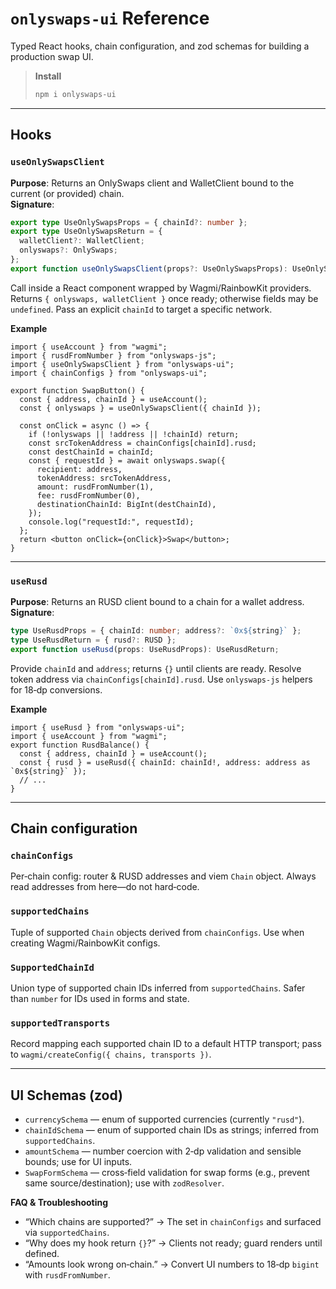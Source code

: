 # `onlyswaps-ui` Reference

Typed React hooks, chain configuration, and zod schemas for building a production swap UI.

> **Install**
> ```bash
> npm i onlyswaps-ui
> ```

---

## Hooks

### `useOnlySwapsClient`

**Purpose**: Returns an OnlySwaps client and WalletClient bound to the current (or provided) chain.  
**Signature**:  
```ts
export type UseOnlySwapsProps = { chainId?: number };
export type UseOnlySwapsReturn = {
  walletClient?: WalletClient;
  onlyswaps?: OnlySwaps;
};
export function useOnlySwapsClient(props?: UseOnlySwapsProps): UseOnlySwapsReturn;
```

Call inside a React component wrapped by Wagmi/RainbowKit providers. Returns `{ onlyswaps, walletClient }` once ready; otherwise fields may be `undefined`. Pass an explicit `chainId` to target a specific network. 

**Example**

```tsx
import { useAccount } from "wagmi";
import { rusdFromNumber } from "onlyswaps-js";
import { useOnlySwapsClient } from "onlyswaps-ui";
import { chainConfigs } from "onlyswaps-ui";

export function SwapButton() {
  const { address, chainId } = useAccount();
  const { onlyswaps } = useOnlySwapsClient({ chainId });

  const onClick = async () => {
    if (!onlyswaps || !address || !chainId) return;
    const srcTokenAddress = chainConfigs[chainId].rusd;
    const destChainId = chainId;
    const { requestId } = await onlyswaps.swap({
      recipient: address,
      tokenAddress: srcTokenAddress,
      amount: rusdFromNumber(1),
      fee: rusdFromNumber(0),
      destinationChainId: BigInt(destChainId),
    });
    console.log("requestId:", requestId);
  };
  return <button onClick={onClick}>Swap</button>;
}
```



---

### `useRusd`

**Purpose**: Returns an RUSD client bound to a chain for a wallet address.
**Signature**:

```ts
type UseRusdProps = { chainId: number; address?: `0x${string}` };
type UseRusdReturn = { rusd?: RUSD };
export function useRusd(props: UseRusdProps): UseRusdReturn;
```

Provide `chainId` and `address`; returns `{}` until clients are ready. Resolve token address via `chainConfigs[chainId].rusd`. Use `onlyswaps-js` helpers for 18‑dp conversions. 

**Example**

```tsx
import { useRusd } from "onlyswaps-ui";
import { useAccount } from "wagmi";
export function RusdBalance() {
  const { address, chainId } = useAccount();
  const { rusd } = useRusd({ chainId: chainId!, address: address as `0x${string}` });
  // ...
}
```



---

## Chain configuration

### `chainConfigs`

Per‑chain config: router & RUSD addresses and viem `Chain` object. Always read addresses from here—do not hard‑code. 

### `supportedChains`

Tuple of supported `Chain` objects derived from `chainConfigs`. Use when creating Wagmi/RainbowKit configs. 

### `SupportedChainId`

Union type of supported chain IDs inferred from `supportedChains`. Safer than `number` for IDs used in forms and state. 

### `supportedTransports`

Record mapping each supported chain ID to a default HTTP transport; pass to `wagmi/createConfig({ chains, transports })`. 

---

## UI Schemas (zod)

* `currencySchema` — enum of supported currencies (currently `"rusd"`). 
* `chainIdSchema` — enum of supported chain IDs as strings; inferred from `supportedChains`. 
* `amountSchema` — number coercion with 2‑dp validation and sensible bounds; use for UI inputs. 
* `SwapFormSchema` — cross‑field validation for swap forms (e.g., prevent same source/destination); use with `zodResolver`. 

**FAQ & Troubleshooting**

* “Which chains are supported?” → The set in `chainConfigs` and surfaced via `supportedChains`.
* “Why does my hook return `{}`?” → Clients not ready; guard renders until defined.
* “Amounts look wrong on‑chain.” → Convert UI numbers to 18‑dp `bigint` with `rusdFromNumber`. 

